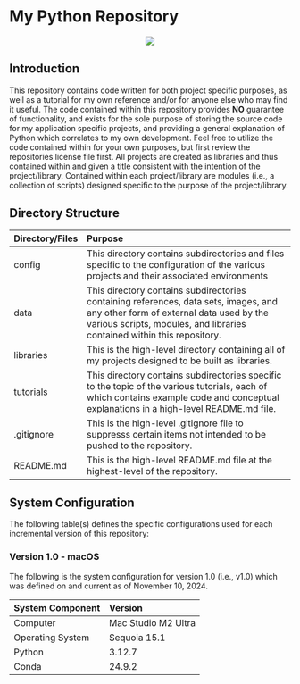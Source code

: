 # My Python Repository

<p align="center"><img src=https://github.com/TH1622EE/my-datasets/blob/main/images/logos/python/python-logo-1.png/></p>

## Introduction

This repository contains code written for both project specific purposes, as well as a tutorial for my own reference and/or for anyone else who may find it useful. The code contained within this repository provides **NO** guarantee of functionality, and exists for the sole purpose of storing the source code for my application specific projects, and providing a general explanation of Python which correlates to my own development. Feel free to utilize the code contained within for your own purposes, but first review the repositories license file first. All projects are created as libraries and thus contained within and given a title consistent with the intention of the project/library. Contained within each project/library are modules (i.e., a collection of scripts) designed specific to the purpose of the project/library.

## Directory Structure

| Directory/Files | Purpose |
| :-- | :-- |
| config | This directory contains subdirectories and files specific to the configuration of the various projects and their associated environments |
| data | This directory contains subdirectories containing references, data sets, images, and any other form of external data used by the various scripts, modules, and libraries contained within this repository. |
| libraries | This is the high-level directory containing all of my projects designed to be built as libraries. |
| tutorials | This directory contains subdirectories specific to the topic of the various tutorials, each of which contains example code and conceptual explanations in a high-level README.md file. |
| .gitignore | This is the high-level .gitignore file to suppresss certain items not intended to be pushed to the repository. |
| README.md | This is the high-level README.md file at the highest-level of the repository. |

## System Configuration

The following table(s) defines the specific configurations used for each incremental version of this repository:

### Version 1.0 - macOS

The following is the system configuration for version 1.0 (i.e., v1.0) which was defined on and current as of November 10, 2024.

| System Component | Version |
| :-- | :-- |
| Computer | Mac Studio M2 Ultra |
| Operating System | Sequoia 15.1 |
| Python | 3.12.7 |
| Conda | 24.9.2 |
